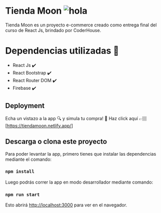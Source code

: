 # Tienda Moon ![hola](https://i.ibb.co/prDCPf1/Astro.png)

Tienda Moon es un proyecto e-commerce creado como entrega final del curso de React Js, brindado por CoderHouse.

# Dependencias utilizadas 🔧
 - React Js ✔️
 - React Bootstrap ✔️
 - React Router DOM ✔️
 - Firebase ✔️

## Deployment 
Echa un vistazo a la app 🔍 y simula tu compra! 👗
Haz click aquí 👉🏽[https://tiendamoon.netlify.app/] 


## Descarga o clona este proyecto
Para poder levantar la app, primero tienes que instalar las dependencias mediante el comando:
### `npm install` 

Luego podrás correr la app en modo desarrollador mediante comando:
### `npm run start`
Esto abrirá [http://localhost:3000](http://localhost:3000) para ver en el navegador.
